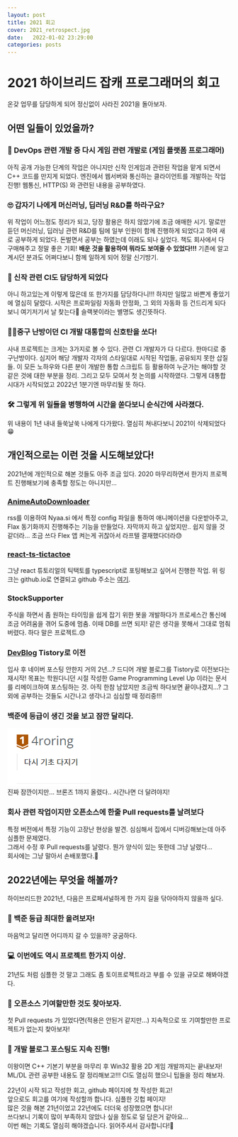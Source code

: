 ```yaml
---
layout: post
title: 2021 회고
cover: 2021_retrospect.jpg
date:   2022-01-02 23:29:00
categories: posts
---
```

# 2021 하이브리드 잡캐 프로그래머의 회고

온갖 업무를 담당하게 되어 정신없이 사라진 2021을 돌아보자.

## 어떤 일들이 있었을까?

### 🤗 DevOps 관련 개발 중 다시 게임 관련 개발로 (게임 플랫폼 프로그래머)

아직 공개 가능한 단계의 작업은 아니지만 신작 인게임과 관련된 작업을 맡게 되면서 C++ 코드를 만지게 되었다.
엔진에서 웹서버와 통신하는 클라이언트를 개발하는 작업 진행! 웹통신, HTTP(S) 와 관련된 내용을 공부하였다.

### 🙄 갑자기 나에게 머신러닝, 딥러닝 R&D를 하라구요?

위 작업이 어느정도 정리가 되고, 당장 활용은 하지 않았기에 조금 애매한 시기.
말로만 듣던 머신러닝, 딥러닝 관련 R&D를 팀에 일부 인원이 함께 진행하게 되었다고 하여 새로 공부하게 되었다.
돈벌면서 공부는 하였는데 이래도 되나 싶었다. 책도 회사에서 다 구매해주고 정말 좋은 기회!
**배운 것을 활용하여 뭐라도 보여줄 수 있었다!!!**
기존에 알고 계시던 분과도 어쩌다보니 함께 일하게 되어 정말 신기방기.

### 🤖 신작 관련 CI도 담당하게 되었다

아니 하고있는게 이렇게 많은데 또 한가지를 담당하다니!!!
하지만 일많고 바쁜게 좋았기에 열심히 달렸다.
시작은 프로파일링 자동화 안정화, 그 외의 자동화 등 건드리게 되다보니 여기저기서 날 찾는다🤣
슬랙봇이라는 별명도 생긴뜻하다.

### 🙋‍♂️중구 난방이던 CI 개발 대통합의 신호탄을 쏘다!

사내 프로젝트는 크게는 3가지로 볼 수 있다. 관련 CI 개발자가 다 다르다.
한마디로 중구난방이다. 심지어 해당 개발자 각자의 스타일대로 시작된 작업들, 공유되지 못한 삽질들.
이 모든 노하우와 다른 분이 개발한 통합 스크립트 등 활용하여 누군가는 해야할 것 같은 것에 대한 부분을 정리.
그리고 모두 모여서 첫 논의를 시작하였다.
그렇게 대통합 시대가 시작되었고 2022년 1분기엔 마무리될 뜻 하다.

### 🛠 그렇게 위 일들을 병행하여 시간을 쏟다보니 순식간에 사라졌다.

위 내용이 1년 내내 들쑥날쑥 나에게 다가왔다. 열심히 쳐내다보니 2021이 삭제되었다😁

## 개인적으로는 이런 것을 시도해보았다!

2021년에 개인적으로 해본 것들도 아주 조금 있다.
2020 마무리하면서 한가지 프로젝트 진행해보기에 충족할 정도는 아니지만...

### [AnimeAutoDownloader](https://github.com/4roring/AnimeAutoDownloader)

rss를 이용하여 Nyaa.si 에서 특정 config 파일을 통하여 애니메이션을 다운받아주고, Flax 동기화까지 진행해주는 기능을 만들었다.
자막까지 하고 싶었지만.. 쉽지 않을 것 같더라... 조금 쓰다 Flex 앱 켜는게 귀찮아서 라프텔 결재했다더라😓

### [react-ts-tictactoe](https://4roring.github.io/react-ts-tictactoe/)

그냥 react 튜토리얼의 틱택토를 typescript로 포팅해보고 싶어서 진행한 작업.
위 링크는 github.io로 연결되고 github 주소는 [여기](https://github.com/4roring/react-ts-tictactoe).

### StockSupporter

주식을 하면서 좀 원하는 타이밍을 쉽게 잡기 위한 봇을 개발하다가 프로세스간 통신에 조금 어려움을 겪어 도중에 멈춤.
이때 DB를 쓰면 되지! 같은 생각을 못해서 그대로 멈춰버렸다. 하다 말은 프로젝트.😓

### [DevBlog](https://kwang1.tistory.com/) Tistory로 이전

입사 후 네이버 포스팅 안한지 거의 2년...? 드디어 개발 블로그를 Tistory로 이전보다는 재시작!
목표는 학원다니던 시절 작성한 Game Programming Level Up 이라는 문서를 리메이크하여 포스팅하는 것.
아직 한참 남았지만 조금씩 하다보면 끝이나겠지...?
그 외에 공부하는 것들도 시간나고 생각나고 심심할 때 정리중!!!

### 백준에 등급이 생긴 것을 보고 잠깐 달리다.
![2022_retrospect_baekjoon.png](images/2022_retrospect_baekjoon.png)   
진짜 잠깐이지만... 브론즈 1까지 올렸다.. 시간나면 더 달려야지!

### 회사 관련 작업이지만 오픈소스에 한줄 Pull requests를 날려보다
특정 버전에서 특정 기능이 고장난 현상을 발견. 심심해서 집에서 디버깅해보는데 아주 심플한 문제였다.   
그래서 수정 후 Pull requests를 날렸다. 뭔가 양식이 있는 뜻한데 그냥 날렸다...    
회사에는 그냥 말아서 손배포했다.🤣

## 2022년에는 무엇을 해볼까?
하이브리드한 2021년, 다음은 프로페셔널하게 한 가지 길을 닦아야하지 않을까 싶다.

### 🥇 백준 등급 최대한 올려보자!
마음먹고 달리면 어디까지 갈 수 있을까? 궁굼하다. 

### 💻 이번에도 역시 프로젝트 한가지 이상.
21년도 처럼 심플한 것 말고 그래도 좀 토이프로젝트라고 부를 수 있을 규모로 해봐야겠다.

### 💪 오픈소스 기여할만한 것도 찾아보자.
첫 Pull requests 가 있었다면(적용은 안된거 같지만...) 지속적으로 또 기여할만한 프로젝트가 없는지 찾아보자!

### 📜 개발 블로그 포스팅도 지속 진행!
이왕이면 C++ 기본기 부분을 마무리 후 Win32 활용 2D 게임 개발까지는 끝내보자!   
ML/DL 관련 공부한 내용도 잘 정리해보고!!!
CI도 열심히 했으니 팁들을 정리 해보자.


22년이 시작 되고 작성한 회고, github 페이지에 첫 작성한 회고!    
앞으로도 회고를 여기에 작성할까 합니다. 심플한 깃헙 페이지!   
많은 것을 해본 21년이었고 22년에도 더더욱 성장했으면 합니다!   
쓰다보니 기록이 많이 부족하지 않았나 싶을 정도로 덜 담은거 같아요...  
이번 해는 기록도 열심히 해야겠습니다.
읽어주셔서 감사합니다!🙏
